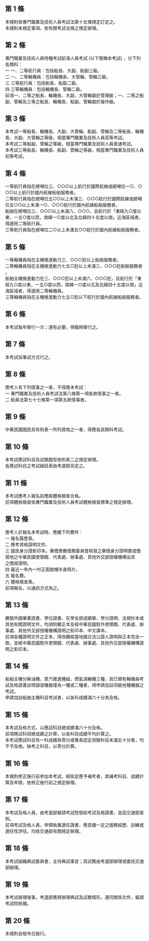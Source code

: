 第 1 條
-------
本規則依專門職業及技術人員考試法第十五條規定訂定之。  
本規則未規定事項，依有關考試法規之規定辦理。

第 2 條
-------
專門職業及技術人員特種考試航海人員考試 (以下簡稱本考試) ，分下列  
各類科：  
一  一、二等航行員：包括船長、大副、船副三級。  
二  一、二等輪機員：包括輪機長、大管輪、管輪三級。  
三  三等航行員：包括船長、船副二級。  
四  三等輪機員：包括輪機長、管輪二級。  
前項一、二等之船長、輪機長、大副、大管輪屬於管理級；一、二等之船  
副、管輪及三等之船長、輪機長、船副、管輪屬於操作級。

第 3 條
-------
本考試一等船長、輪機長、大副、大管輪、船副、管輪及二等船長、輪機  
長、大副、大管輪之等級，相當專門職業及技術人員高等考試。  
本考試二等船副、管輪之等級，相當專門職業及技術人員普通考試。  
本考試三等船長、輪機長、船副、管輪之等級，相當專門職業及技術人員  
初等考試。

第 4 條
-------
一等航行員指在總噸位三、○○○以上航行於國際航線或總噸位一○、○  
○○以上航行於國內航線船舶服務者。  
二等航行員指在總噸位五○○以上未滿三、○○○航行於國際航線或總噸  
位五○○以上未滿一○、○○○航行於國內航線船舶服務者。  
船舶在總噸位三、○○○以上未滿八、○○○，且航行於「東經九○度以  
東，一五○度以西，南緯一○度以北及北緯四十五度以南」近海區域者，  
得適用二等航行員。  
三等航行員指在總噸位二○以上未滿五○○航行於國內航線船舶服務者。

第 5 條
-------
一等輪機員指在主機推進動力三、○○○瓩以上船舶服務者。  
二等輪機員指在主機推進動力七五○瓩以上未滿三、○○○瓩船舶服務者  
。  
船舶主機推進動力在三、○○○瓩以上未滿六、○○○瓩，且航行於「東  
經九○度以東，一五○度以西，南緯一○度以北及北緯四十五度以南」近  
海區域者，得適用二等輪機員。  
三等輪機員指在主機推進動力七五○瓩以下航行於國內航線船舶服務者。

第 6 條
-------
本考試每年舉行一次；遇有必要，得臨時舉行之。

第 7 條
-------
本考試採筆試方式行之。

第 8 條
-------
應考人有下列情事之一者，不得應本考試：  
一  專門職業及技術人員考試法第八條第一項各款情事之一者。  
二  船員法第七十七條第一項第五款情事者。

第 9 條
-------
中華民國國民具有附表一所列資格之一者，得應各該類科考試。

第 10 條
--------
本考試應試科目及試題題型依附表二之規定辦理。  
各應試科目之考試細目表由考選部另定之。

第 11 條
--------
本考試應考人報名前應經體格檢查合格。  
前項體格檢查依專門職業及技術人員考試體格檢查標準之規定辦理。

第 12 條
--------
應考人於報名本考試時，應繳下列費件：  
一  報名履歷表。  
二  應考資格證明文件。  
三  國民身分證影印本。華僑應繳僑務委員會核發之華僑身分證明書或僑  
    居地之中華民國使領館、代表處、辦事處、其他外交部授權機構出具  
    之僑居證明。  
四  最近一年內一吋正面脫帽半身照片。  
五  報名費。  
六  體格檢查表。  
前項報名，以通訊方式為之。

第 13 條
--------
繳驗外國畢業證書、學位證書、在學全部成績單、學分證明、法規抄本或  
其他有關證明文件，均須附繳正本及經中華民國駐外使領館、代表處、辦  
事處、其他外交部授權機構證明之影印本、中文譯本。  
前項各種證明文件之正本，得改繳經當地國合法公證人證明與正本完全一  
致，並經中華民國駐外使領館、代表處、辦事處、其他外交部授權機構證  
明之影印本。

第 14 條
--------
船舶主機分柴油機、蒸汽推進機組、燃氣渦輪機三種，其已領有輪機員考  
試及格證書註明諳習機器僅為一種或二種者，得申請加註同級他種機器之  
考試。  
申請加註船舶主機科目考試者，以各科成績滿六十分為及格。

第 15 條
--------
本考試及格方式，以應試科目總成績滿六十分及格。                    
前項應試科目總成績之計算，以各科目成績平均計算之。                
本考試應試科目有一科成績為零分或專長認定測驗科目未滿五十分者，均  
不予及格。缺考之科目，以零分計算。

第 16 條
--------
本規則修正施行前參加本考試，經核定應予補考者，其補考科目、成績計  
算及年限，依修正施行前之規定辦理。

第 17 條
--------
本考試及格人員，由考選部報請考試院發給考試及格證書，並函交通部查  
照。  
前項考試及格人員，申領執業適任證書，應具備一定之服務經歷、訓練或  
適任性評估，均依交通部有關規定辦理。

第 18 條
--------
本考試組織典試委員會，主持典試事宜；其試務由考選部辦理或委託交通  
部辦理。

第 19 條
--------
本考試辦理竣事，考選部應將辦理典試及試務情形，連同關係文件，報請  
考試院核備。

第 20 條
--------
本規則自發布日施行。


